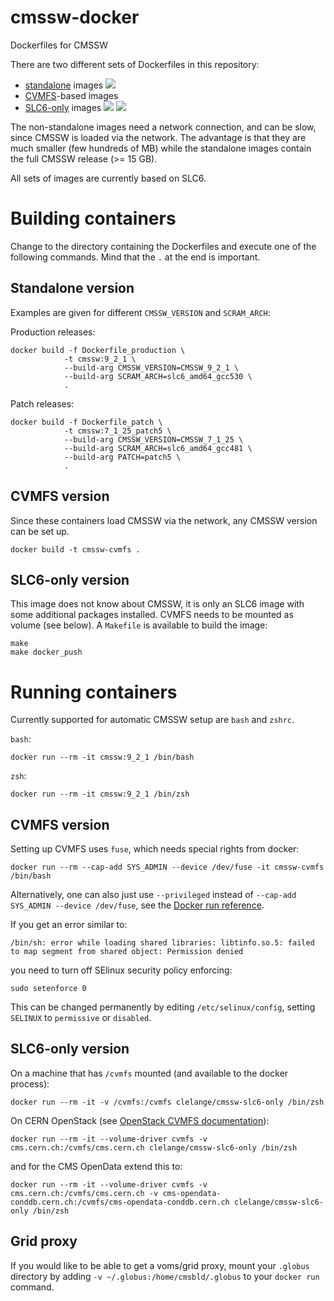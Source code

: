 # cmssw-docker
Dockerfiles for CMSSW

There are two different sets of Dockerfiles in this repository:
- [standalone](standalone) images [![](https://images.microbadger.com/badges/image/clelange/cmssw.svg)](https://microbadger.com/images/clelange/cmssw "Get your own image badge on microbadger.com")
- [CVMFS](cvmfs)-based images
- [SLC6-only](slc6-only) images [![](https://images.microbadger.com/badges/image/clelange/cmssw-slc6-only.svg)](https://microbadger.com/images/clelange/cmssw-slc6-only "Get your own image badge on microbadger.com") [![](https://images.microbadger.com/badges/version/clelange/cmssw-slc6-only.svg)](https://microbadger.com/images/clelange/cmssw-slc6-only "Get your own version badge on microbadger.com")

The non-standalone images need a network connection, and can be slow, since CMSSW is loaded via the network. The advantage is that they are much smaller (few hundreds of MB) while the standalone images contain the full CMSSW release (>= 15 GB).

All sets of images are currently based on SLC6.

# Building containers

Change to the directory containing the Dockerfiles and execute one of the following commands. Mind that the `.` at the end is important.

## Standalone version

 Examples are given for different `CMSSW_VERSION` and `SCRAM_ARCH`:

Production releases:

```
docker build -f Dockerfile_production \
            -t cmssw:9_2_1 \
            --build-arg CMSSW_VERSION=CMSSW_9_2_1 \
            --build-arg SCRAM_ARCH=slc6_amd64_gcc530 \
            .
```

Patch releases:

```
docker build -f Dockerfile_patch \
            -t cmssw:7_1_25_patch5 \
            --build-arg CMSSW_VERSION=CMSSW_7_1_25 \
            --build-arg SCRAM_ARCH=slc6_amd64_gcc481 \
            --build-arg PATCH=patch5 \
            .
```

## CVMFS version

Since these containers load CMSSW via the network, any CMSSW version can be set up.

```
docker build -t cmssw-cvmfs .
```

## SLC6-only version

This image does not know about CMSSW, it is only an SLC6 image with some additional packages installed. CVMFS needs to be mounted as volume (see below). A `Makefile` is available to build the image:

```
make
make docker_push
```

# Running containers

Currently supported for automatic CMSSW setup are `bash` and `zshrc`.

`bash`:
```
docker run --rm -it cmssw:9_2_1 /bin/bash
```
`zsh`:
```
docker run --rm -it cmssw:9_2_1 /bin/zsh
```

## CVMFS version

Setting up CVMFS uses `fuse`, which needs special rights from docker:
```
docker run --rm --cap-add SYS_ADMIN --device /dev/fuse -it cmssw-cvmfs /bin/bash
```
Alternatively, one can also just use `--privileged` instead of `--cap-add SYS_ADMIN --device /dev/fuse`, see the [Docker run reference](https://docs.docker.com/engine/reference/run/#runtime-privilege-and-linux-capabilities).

If you get an error similar to:
```
/bin/sh: error while loading shared libraries: libtinfo.so.5: failed to map segment from shared object: Permission denied
```
you need to turn off SElinux security policy enforcing:
```
sudo setenforce 0
```
This can be changed permanently by editing `/etc/selinux/config`, setting `SELINUX` to `permissive` or `disabled`.

## SLC6-only version

On a machine that has `/cvmfs` mounted (and available to the docker process):
```
docker run --rm -it -v /cvmfs:/cvmfs clelange/cmssw-slc6-only /bin/zsh
```

On CERN OpenStack (see [OpenStack CVMFS documentation](http://clouddocs.web.cern.ch/clouddocs/containers/tutorials/cvmfs.html)):
```
docker run --rm -it --volume-driver cvmfs -v cms.cern.ch:/cvmfs/cms.cern.ch clelange/cmssw-slc6-only /bin/zsh
```
and for the CMS OpenData extend this to:
```
docker run --rm -it --volume-driver cvmfs -v cms.cern.ch:/cvmfs/cms.cern.ch -v cms-opendata-conddb.cern.ch:/cvmfs/cms-opendata-conddb.cern.ch clelange/cmssw-slc6-only /bin/zsh
```

## Grid proxy

If you would like to be able to get a voms/grid proxy, mount your `.globus` directory by adding `-v ~/.globus:/home/cmsbld/.globus` to your `docker run` command.
